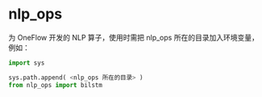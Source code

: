# nlp_ops

为 OneFlow 开发的 NLP 算子，使用时需把 nlp_ops 所在的目录加入环境变量，例如：

```python
import sys

sys.path.append( <nlp_ops 所在的目录> )
from nlp_ops import bilstm

```
